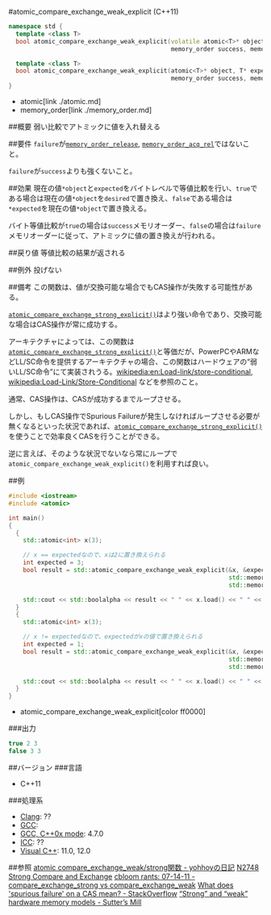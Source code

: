 #atomic_compare_exchange_weak_explicit (C++11)
```cpp
namespace std {
  template <class T>
  bool atomic_compare_exchange_weak_explicit(volatile atomic<T>* object, T* expected, T desired,
                                             memory_order success, memory_order failure) noexcept;

  template <class T>
  bool atomic_compare_exchange_weak_explicit(atomic<T>* object, T* expected, T desired,
                                             memory_order success, memory_order failure) noexcept;
}
```
* atomic[link ./atomic.md]
* memory_order[link ./memory_order.md]


##概要
弱い比較でアトミックに値を入れ替える


##要件
`failure`が[`memory_order_release`](./memory_order.md), [`memory_order_acq_rel`](./memory_order.md)ではないこと。

`failure`が`success`よりも強くないこと。


##効果
現在の値`*object`と`expected`をバイトレベルで等値比較を行い、`true`である場合は現在の値`*object`を`desired`で置き換え、`false`である場合は`*expected`を現在の値`*object`で置き換える。

バイト等値比較が`true`の場合は`success`メモリオーダー、`false`の場合は`failure`メモリオーダーに従って、アトミックに値の置き換えが行われる。


##戻り値
等値比較の結果が返される


##例外
投げない


##備考
この関数は、値が交換可能な場合でもCAS操作が失敗する可能性がある。

[`atomic_compare_exchange_strong_explicit()`](./atomic_compare_exchange_strong_explicit.md)はより強い命令であり、交換可能な場合はCAS操作が常に成功する。

アーキテクチャによっては、この関数は[`atomic_compare_exchange_strong_explicit()`](./atomic_compare_exchange_strong_explicit.md)と等価だが、PowerPCやARMなどLL/SC命令を提供するアーキテクチャの場合、この関数はハードウェアの“弱いLL/SC命令”にて実装されうる。[wikipedia:en:Load-link/store-conditional](http://en.wikipedia.org/wiki/Load-link%2Fstore-conditional), [wikipedia:Load-Link/Store-Conditional](http://ja.wikipedia.org/wiki/Load-Link%2FStore-Conditional) などを参照のこと。

通常、CAS操作は、CASが成功するまでループさせる。

しかし、もしCAS操作でSpurious Failureが発生しなければループさせる必要が無くなるといった状況であれば、[`atomic_compare_exchange_strong_explicit()`](./atomic_compare_exchange_strong_explicit.md)を使うことで効率良くCASを行うことができる。

逆に言えば、そのような状況でないなら常にループで`atomic_compare_exchange_weak_explicit()`を利用すれば良い。


##例
```cpp
#include <iostream>
#include <atomic>

int main()
{
  {
    std::atomic<int> x(3);

    // x == expectedなので、xは2に置き換えられる
    int expected = 3;
    bool result = std::atomic_compare_exchange_weak_explicit(&x, &expected, 2,
                                                             std::memory_order_acquire,
                                                             std::memory_order_acquire);

    std::cout << std::boolalpha << result << " " << x.load() << " " << expected << std::endl;
  }
  {
    std::atomic<int> x(3);

    // x != expectedなので、expectedがxの値で置き換えられる
    int expected = 1;
    bool result = std::atomic_compare_exchange_weak_explicit(&x, &expected, 2,
                                                             std::memory_order_acquire,
                                                             std::memory_order_acquire);

    std::cout << std::boolalpha << result << " " << x.load() << " " << expected << std::endl;
  }
}
```
* atomic_compare_exchange_weak_explicit[color ff0000]


###出力
```cpp
true 2 3
false 3 3
```


##バージョン
###言語
- C++11

###処理系
- [Clang](/implementation.md#clang): ??
- [GCC](/implementation.md#gcc): 
- [GCC, C++0x mode](/implementation.md#gcc): 4.7.0
- [ICC](/implementation.md#icc): ??
- [Visual C++](/implementation.md#visual_cpp): 11.0, 12.0


##参照
[atomic compare_exchange_weak/strong関数 - yohhoyの日記](http://d.hatena.ne.jp/yohhoy/20120725/p1)
[N2748 Strong Compare and Exchange](http://www.open-std.org/jtc1/sc22/wg21/docs/papers/2008/n2748.html)
[cbloom rants: 07-14-11 - compare_exchange_strong vs compare_exchange_weak](http://cbloomrants.blogspot.jp/2011/07/07-14-11-compareexchangestrong-vs.html)
[What does 'spurious failure' on a CAS mean? - StackOverflow](http://stackoverflow.com/q/355365/463412)
[“Strong” and “weak” hardware memory models - Sutter’s Mill](http://herbsutter.com/2012/08/02/strong-and-weak-hardware-memory-models/)



